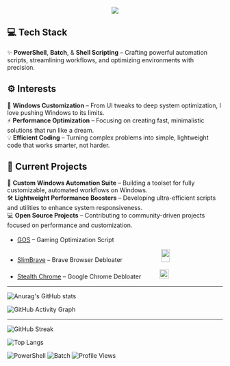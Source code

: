 <p align="center">
  <a href="https://github.com/DenverCoder1/readme-typing-svg">
    <img src="https://readme-typing-svg.demolab.com/?lines=ltx0101%20%E2%80%93%20Optimizing%20Performance%2C%20One%20Script%20at%20a%20Time&font=Fira%20Code&center=true&width=1040&height=70&color=5391FE&vCenter=true&pause=1000&size=32" />
  </a>
</p>


## 💻 **Tech Stack**  
✨ **PowerShell**, **Batch**, & **Shell Scripting** – Crafting powerful automation scripts, streamlining workflows, and optimizing environments with precision.



## ⚙️ **Interests**  
🚀 **Windows Customization** – From UI tweaks to deep system optimization, I love pushing Windows to its limits.  
⚡ **Performance Optimization** – Focusing on creating fast, minimalistic solutions that run like a dream.  
💡 **Efficient Coding** – Turning complex problems into simple, lightweight code that works smarter, not harder.



## 📝 **Current Projects**  
🔧 **Custom Windows Automation Suite** – Building a toolset for fully customizable, automated workflows on Windows.  
🛠 **Lightweight Performance Boosters** – Developing ultra-efficient scripts and utilities to enhance system responsiveness.  
💻 **Open Source Projects** – Contributing to community-driven projects focused on performance and customization.


- [GOS](https://github.com/ltx0101/GOS) – Gaming Optimization Script &nbsp;&nbsp;&nbsp;&nbsp;&nbsp;&nbsp;&nbsp;&nbsp;&nbsp;&nbsp;&nbsp;&nbsp;&nbsp;&nbsp;&nbsp;&nbsp;&nbsp;&nbsp;&nbsp;&nbsp;&nbsp;&nbsp;&nbsp;&nbsp; <img src="https://github.com/user-attachments/assets/7c9a08cb-5b20-46ae-81af-c404b2ea79c8" width="35" height="17"> 

- [SlimBrave](https://github.com/ltx0101/SlimBrave) – Brave Browser Debloater &nbsp;&nbsp;&nbsp;&nbsp;&nbsp;&nbsp;&nbsp;&nbsp;&nbsp;&nbsp;&nbsp;&nbsp;&nbsp;&nbsp;&nbsp;&nbsp;&nbsp;&nbsp;&nbsp;&nbsp;&nbsp; <img src="https://github.com/user-attachments/assets/3e90a996-a74a-4ca1-bea6-0869275bab58" width="20" height="30"> 

- [Stealth Chrome](https://github.com/ltx0101/StealthChrome) – Google Chrome Debloater &nbsp;&nbsp;&nbsp;&nbsp;&nbsp;&nbsp;&nbsp;&nbsp;&nbsp; <img src="https://github.com/user-attachments/assets/35794d47-f1ab-43d1-a27d-874a05b01906" width="22" height="22">



---

![Anurag's GitHub stats](https://github-readme-stats.vercel.app/api?username=ltx0101&show_icons=true&theme=transparent&include_all_commits=true&count_private=true&hide_border=true)

![GitHub Activity Graph](https://github-readme-activity-graph.vercel.app/graph?username=ltx0101&theme=github-dark&hide_border=true)

---

![GitHub Streak](https://github-readme-streak-stats.herokuapp.com/?user=ltx0101&theme=transparent&hide_border=true)

![Top Langs](https://github-readme-stats.vercel.app/api/top-langs/?username=ltx0101&layout=compact&theme=transparent&hide_border=true)

![PowerShell](https://img.shields.io/badge/PowerShell-5391FE?style=for-the-badge&logo=powershell&logoColor=white)
![Batch](https://img.shields.io/badge/Batch-808080?style=for-the-badge&logo=windows-terminal&logoColor=black)
![Profile Views](https://komarev.com/ghpvc/?username=ltx0101&color=5391FE&style=for-the-badge&label=PROFILE+VIEWS)


